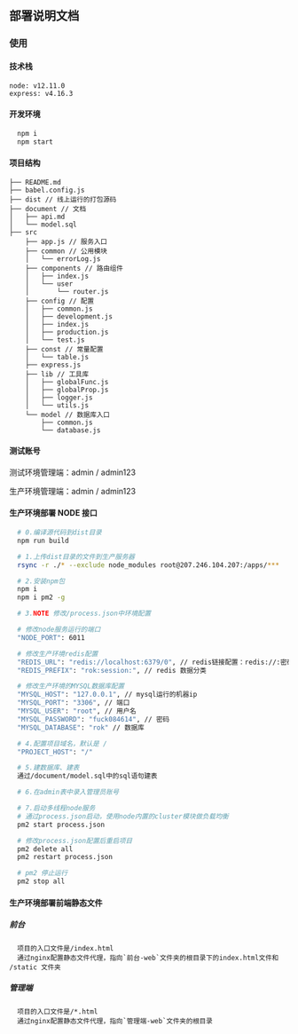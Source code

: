## 部署说明文档

### 使用

#### 技术栈

```
node: v12.11.0
express: v4.16.3
```

#### 开发环境

```bash
  npm i
  npm start
```

#### 项目结构

    ├── README.md
    ├── babel.config.js
    ├── dist // 线上运行的打包源码
    ├── document // 文档
    │   ├── api.md
    │   └── model.sql
    ├── src
        ├── app.js // 服务入口
        ├── common // 公用模块
        │   └── errorLog.js
        ├── components // 路由组件
        │   ├── index.js
        │   └── user
        │       └── router.js
        ├── config // 配置
        │   ├── common.js
        │   ├── development.js
        │   ├── index.js
        │   ├── production.js
        │   └── test.js
        ├── const // 常量配置
        │   └── table.js
        ├── express.js
        ├── lib // 工具库
        │   ├── globalFunc.js
        │   ├── globalProp.js
        │   ├── logger.js
        │   └── utils.js
        └── model // 数据库入口
            ├── common.js
            └── database.js

#### 测试账号

测试环境管理端：admin / admin123

生产环境管理端：admin / admin123

#### 生产环境部署 NODE 接口

```bash
  # 0.编译源代码到dist目录
  npm run build

  # 1.上传dist目录的文件到生产服务器
  rsync -r ./* --exclude node_modules root@207.246.104.207:/apps/***

  # 2.安装npm包
  npm i
  npm i pm2 -g

  # 3.NOTE 修改/process.json中环境配置

  # 修改node服务运行的端口
  "NODE_PORT": 6011

  # 修改生产环境redis配置
  "REDIS_URL": "redis://localhost:6379/0", // redis链接配置：redis://:密码@host:端口/数据库序号
  "REDIS_PREFIX": "rok:session:", // redis 数据分类

  # 修改生产环境的MYSQL数据库配置
  "MYSQL_HOST": "127.0.0.1", // mysql运行的机器ip
  "MYSQL_PORT": "3306", // 端口
  "MYSQL_USER": "root", // 用户名
  "MYSQL_PASSWORD": "fuck084614", // 密码
  "MYSQL_DATABASE": "rok" // 数据库

  # 4.配置项目域名，默认是 /
  "PROJECT_HOST": "/"

  # 5.建数据库、建表
  通过/document/model.sql中的sql语句建表

  # 6.在admin表中录入管理员账号

  # 7.启动多线程node服务
  # 通过process.json启动，使用node内置的cluster模块做负载均衡
  pm2 start process.json

  # 修改process.json配置后重启项目
  pm2 delete all
  pm2 restart process.json

  # pm2 停止运行
  pm2 stop all
```

#### 生产环境部署前端静态文件

##### 前台

```
  项目的入口文件是/index.html
  通过nginx配置静态文件代理，指向`前台-web`文件夹的根目录下的index.html文件和 /static 文件夹
```

##### 管理端

```
  项目的入口文件是/*.html
  通过nginx配置静态文件代理，指向`管理端-web`文件夹的根目录
```
